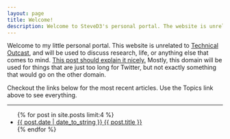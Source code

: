 ```yaml
---
layout: page
title: Welcome!
description: Welcome to SteveD3's personal portal. The website is unrelated to Technical Outcast, but will be used to discuss research, life, or anything else that doesn't really fit, or is too long for Twitter.
---
```

Welcome to my little personal portal. This website is unrelated to [Technical Outcast](https://TechnicalOutcast.com "Technical Outcast is the home of my podcast"), and will be used to discuss research, life, or anything else that comes to mind. [This post should explain it nicely.](https://steved3.io/data/How-I-Spent-My-Pandemic-Vacation/2020/12/31/ "How I Spent My Pandemic Vacation") Mostly, this domain will be used for things that are just too long for Twitter, but not exactly something that would go on the other domain.

Checkout the links below for the most recent articles. Use the Topics link above to see everything.
<hr>
<ul class="list pa0">
  {% for post in site.posts limit:4 %}
  <li class="mv2">
    <a href="{{ site.url }}{{ post.url }}" class="db pv1 link blue hover-mid-gray">
      <time class="fr silver ttu">{{ post.date | date_to_string }} </time>
      {{ post.title }}
    </a>
  </li>
  {% endfor %}
</ul>
